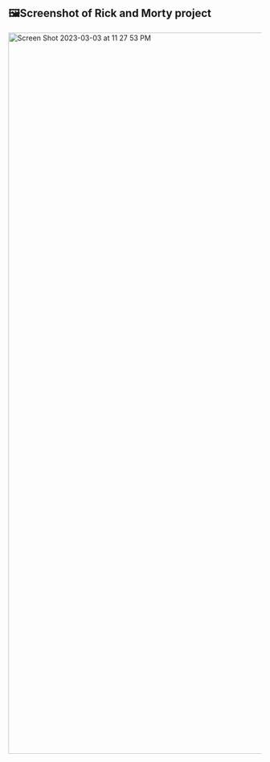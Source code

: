 ## 🖼Screenshot of Rick and Morty project

<img width="1434" alt="Screen Shot 2023-03-03 at 11 27 53 PM" src="https://user-images.githubusercontent.com/96326525/222792432-538a23bc-502f-44a5-8eb6-dd789a246174.png">
